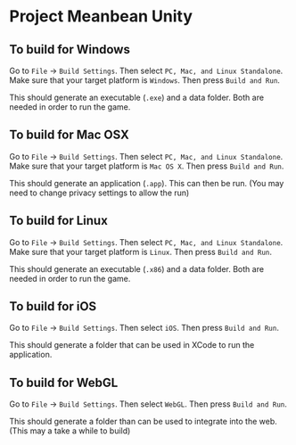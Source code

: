 # Project Meanbean Unity

## To build for Windows

Go to `File` -> `Build Settings`. Then select `PC, Mac, and Linux Standalone`. Make sure that your target platform is `Windows`. Then press `Build and Run`.

This should generate an executable (`.exe`) and a data folder. Both are needed in order to run the game.

## To build for Mac OSX

Go to `File` -> `Build Settings`. Then select `PC, Mac, and Linux Standalone`. Make sure that your target platform is `Mac OS X`. Then press `Build and Run`.

This should generate an application (`.app`). This can then be run. (You may need to change privacy settings to allow the run)

## To build for Linux

Go to `File` -> `Build Settings`. Then select `PC, Mac, and Linux Standalone`. Make sure that your target platform is `Linux`. Then press `Build and Run`.

This should generate an executable (`.x86`) and a data folder. Both are needed in order to run the game.

## To build for iOS

Go to `File` -> `Build Settings`. Then select `iOS`. Then press `Build and Run`.

This should generate a folder that can be used in XCode to run the application.

## To build for WebGL

Go to `File` -> `Build Settings`. Then select `WebGL`. Then press `Build and Run`.

This should generate a folder than can be used to integrate into the web. (This may a take a while to build)
